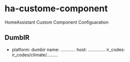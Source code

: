 # ha-custome-component
HomeAssistant Custom Component 
Configuaration
## DumbIR ##
  - platform: dumbir
    name: ............
    host: ..............
    ir_codes: ir_codes/climate/.........
